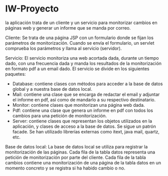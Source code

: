 IW-Proyecto
===========

la aplicación trata de un cliente y un servicio para monitorizar cambios en páginas web y generar un informe que se manda por correo.



Cliente:
Se trata de una página JSP con un formulario donde se fijan los parámetros de monitorización. Cuando se envía el formulario, un servlet comprueba los parámetros y llama al servicio (servidor).


Servicio:
El servicio monitoriza una web acortada dada, durante un tiempo dado, con una frecuencia dada y manda los resultados de la monitorización en formato pdf a un email dado.
El servicio se divide en los siguientes paquetes:
-	Database: contiene clases con métodos para acceder a la base de datos global y a nuestra base de datos local.
-	Mail: contiene una clase que se encarga de redactar el email y adjuntar el informe en pdf, así como de mandarlo a su respectivo destinatario.
-	Monitor: contiene clases que monitorizan una página web dada.
-	Pdf: contiene una clase que genera un informe en pdf con todos los cambios para una petición de monitorización.
-	Server: contiene clases que representan los objetos utilizados en la aplicación, y clases de acceso a la base de datos. Se sigue un patrón facade.
Se han utilizado librerías externas como itext, java mail, quartz, etc.

Base de datos local:
La base de datos local se utiliza para registrar la monitorización de las páginas. Cada fila de la tabla datos representa una petición de monitorización por parte del cliente. Cada fila de la tabla cambios contiene una monitorización de una página de la tabla datos en un momento concreto y se registra si ha habido cambio o no. 


